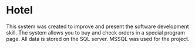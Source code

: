 # Hotel

This system was created to improve and present the software development skill. The system allows you to buy and check orders in a special program page. All data is stored on the SQL server. MSSQL was used for the project.